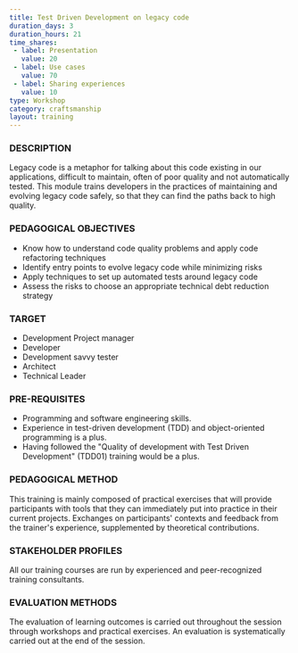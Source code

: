 ```yaml
---
title: Test Driven Development on legacy code
duration_days: 3
duration_hours: 21
time_shares:
 - label: Presentation
   value: 20
 - label: Use cases
   value: 70
 - label: Sharing experiences
   value: 10
type: Workshop
category: craftsmanship
layout: training
---
```

### DESCRIPTION
Legacy code is a metaphor for talking about this code existing in our applications, difficult to maintain, often of poor quality and not automatically tested. This module trains developers in the practices of maintaining and evolving legacy code safely, so that they can find the paths back to high quality.

### PEDAGOGICAL OBJECTIVES
* Know how to understand code quality problems and apply code refactoring techniques
* Identify entry points to evolve legacy code while minimizing risks
* Apply techniques to set up automated tests around legacy code
* Assess the risks to choose an appropriate technical debt reduction strategy

### TARGET
* Development Project manager
* Developer
* Development savvy tester
* Architect
* Technical Leader

### PRE-REQUISITES
* Programming and software engineering skills.
* Experience in test-driven development (TDD) and object-oriented programming is a plus.
* Having followed the "Quality of development with Test Driven Development" (TDD01) training would be a plus.

### PEDAGOGICAL METHOD
This training is mainly composed of practical exercises that will provide participants with tools that they can immediately put into practice in their current projects. 
Exchanges on participants' contexts and feedback from the trainer's experience, supplemented by theoretical contributions.

### STAKEHOLDER PROFILES
All our training courses are run by experienced and peer-recognized training consultants.

### EVALUATION METHODS
The evaluation of learning outcomes is carried out throughout the session through workshops and practical exercises. An evaluation is systematically carried out at the end of the session.